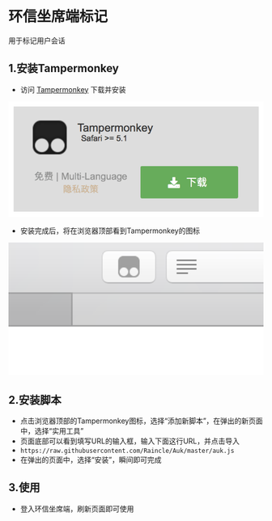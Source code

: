# 环信坐席端标记

用于标记用户会话

## 1.安装Tampermonkey

* 访问 [Tampermonkey](http://tampermonkey.net) 下载并安装
<img src='https://raw.githubusercontent.com/Raincle/Auk/master/imgs/install.png' width='600' alt='下载'>

* 安装完成后，将在浏览器顶部看到Tampermonkey的图标
<img src='https://raw.githubusercontent.com/Raincle/Auk/master/imgs/top.png' width='600' alt='顶部'>

## 2.安装脚本

* 点击浏览器顶部的Tampermonkey图标，选择“添加新脚本”，在弹出的新页面中，选择“实用工具”
* 页面底部可以看到填写URL的输入框，输入下面这行URL，并点击导入
* `https://raw.githubusercontent.com/Raincle/Auk/master/auk.js` 
* 在弹出的页面中，选择“安装”，瞬间即可完成

## 3.使用

* 登入环信坐席端，刷新页面即可使用
